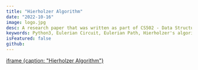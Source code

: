 ```yaml
---
title: "Hierholzer Algorithm"
date: "2022-10-16"
image: logo.jpg
desc: A research paper that was written as part of CS502 - Data Structures and Algorithms at Drexel University in which Hierholzer's algorithm was reviewed.
keywords: Python3, Eulerian Circuit, Eulerian Path, Hierholzer's algorithm, Graph Theory.
isFeatured: false
github:
---
```


[iframe {caption: "Hierholzer  Algorithm"}](/hierholzer/Hierholzer_algorithm_review.pdf)
